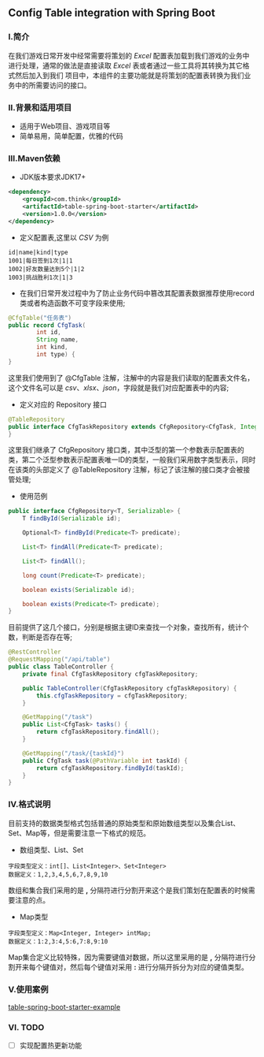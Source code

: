 ## Config Table integration with Spring Boot

### Ⅰ.简介
在我们游戏日常开发中经常需要将策划的 *Excel* 配置表加载到我们游戏的业务中进行处理，通常的做法是直接读取 *Excel* 表或者通过一些工具将其转换为其它格式然后加入到我们
项目中，本组件的主要功能就是将策划的配置表转换为我们业务中的所需要访问的接口。

### Ⅱ.背景和适用项目
- 适用于Web项目、游戏项目等
- 简单易用，简单配置，优雅的代码

### Ⅲ.Maven依赖
- JDK版本要求JDK17+
```xml
<dependency>
    <groupId>com.think</groupId>
    <artifactId>table-spring-boot-starter</artifactId>
    <version>1.0.0</version>
</dependency>
```
- 定义配置表,这里以 *CSV* 为例
```csv
id|name|kind|type
1001|每日签到1次|1|1
1002|好友数量达到5个|1|2
1003|挑战胜利1次|1|3
```
- 在我们日常开发过程中为了防止业务代码中篡改其配置表数据推荐使用record类或者构造函数不可变字段来使用;
```java
@CfgTable("任务表")
public record CfgTask(
        int id,
        String name,
        int kind,
        int type) {
}
```
这里我们使用到了 @CfgTable 注解，注解中的内容是我们读取的配置表文件名，这个文件名可以是 *csv*、*xlsx*、*json*，字段就是我们对应配置表中的内容;
- 定义对应的 Repository 接口
```java
@TableRepository
public interface CfgTaskRepository extends CfgRepository<CfgTask, Integer> {
}

```
这里我们继承了 CfgRepository 接口类，其中泛型的第一个参数表示配置表的类，第二个泛型参数表示配置表唯一ID的类型，一般我们采用数字类型表示，同时在该类的头部定义了 @TableRepository 注解，标记了该注解的接口类才会被接管处理;
- 使用范例
```java
public interface CfgRepository<T, Serializable> {
    T findById(Serializable id);

    Optional<T> findById(Predicate<T> predicate);

    List<T> findAll(Predicate<T> predicate);

    List<T> findAll();

    long count(Predicate<T> predicate);

    boolean exists(Serializable id);

    boolean exists(Predicate<T> predicate);
}
```
目前提供了这几个接口，分别是根据主键ID来查找一个对象，查找所有，统计个数，判断是否存在等;
```java
@RestController
@RequestMapping("/api/table")
public class TableController {
    private final CfgTaskRepository cfgTaskRepository;

    public TableController(CfgTaskRepository cfgTaskRepository) {
        this.cfgTaskRepository = cfgTaskRepository;
    }

    @GetMapping("/task")
    public List<CfgTask> tasks() {
        return cfgTaskRepository.findAll();
    }

    @GetMapping("/task/{taskId}")
    public CfgTask task(@PathVariable int taskId) {
        return cfgTaskRepository.findById(taskId);
    }
}
```

### Ⅳ.格式说明
目前支持的数据类型格式包括普通的原始类型和原始数组类型以及集合List、Set、Map等，但是需要注意一下格式的规范。
- 数组类型、List、Set
```
字段类型定义：int[]、List<Integer>、Set<Integer>
数据定义：1,2,3,4,5,6,7,8,9,10
```
数组和集合我们采用的是 **,** 分隔符进行分割开来这个是我们策划在配置表的时候需要注意的点。
- Map类型
```
字段类型定义：Map<Integer, Integer> intMap;
数据定义：1:2,3:4,5:6,7:8,9:10
```
Map集合定义比较特殊，因为需要键值对数据，所以这里采用的是 **,** 分隔符进行分割开来每个键值对，然后每个键值对采用 **:** 进行分隔开拆分为对应的键值类型。

### V.使用案例
[table-spring-boot-starter-example](https://github.com/veione/table-spring-boot-starter-example)

### Ⅵ. TODO
- [ ] 实现配置热更新功能